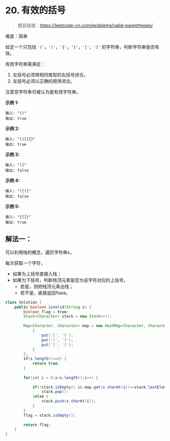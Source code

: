 # 20. 有效的括号

> 题目链接：https://leetcode-cn.com/problems/valid-parentheses/

难度：简单

给定一个只包括 `'('`，`')'`，`'{'`，`'}'`，`'['`，`']'` 的字符串，判断字符串是否有效。

有效字符串需满足：

1. 左括号必须用相同类型的右括号闭合。
2. 左括号必须以正确的顺序闭合。

注意空字符串可被认为是有效字符串。

**示例 1:**

```
输入: "()"
输出: true
```

**示例 2:**

```
输入: "()[]{}"
输出: true
```

**示例 3:**

```
输入: "(]"
输出: false
```

**示例 4:**

```
输入: "([)]"
输出: false
```

**示例 5:**

```
输入: "{[]}"
输出: true
```



## 解法一：

可以利用栈的概念，遍历字符串s，

每次获取一个字符，

- 如果为上括号直接入栈；
- 如果为下括号，判断栈顶元素是否为该字符对应的上括号，
  - 若是，则把栈顶元素出栈；
  - 若不是，直接返回flase。

```java
class Solution {
    public boolean isValid(String s) {
        boolean flag = true;
		Stack<Character> stack = new Stack<>();
		
		Map<Character, Character> map = new HashMap<Character, Character>(){
			{
				put('}', '{');
				put(')', '(');
				put(']', '[');
			}
		};
		if(s.length()==0) {
			return true;
		}
		
		for(int i = 0;i<s.length();i++) {
			
			if(!stack.isEmpty() && map.get(s.charAt(i))==stack.lastElement()) {
				stack.pop();
			}else {
				stack.push(s.charAt(i));
			}
		}
		flag = stack.isEmpty();
		
		return flag;
    }
}
```


